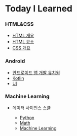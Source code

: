 # Today I Learned

### HTML&CSS
* [HTML 개요](./HTML/html_summary.md)
* [HTML 요소](./HTML/html_element.md)
* [CSS 개요](./CSS/css_summary.md)

### Android
* [안드로이드 앱 개발 유치원](./android_basic.md)
* [Kotlin](./Kotlin)
* [UI](./UI)


### Machine Learning
* 데이터 사이언스 스쿨

  * [Python](./Machine_Learning/Python)
  * [Math]()
  * [Machine Learning]()


